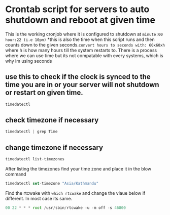 # Crontab script for servers to auto shutdown and reboot at given time

This is the working cronjob where it is configured to shutdown at `minute:00` `hour:22 (i.e 10pm)` *this is also the time when this script runs and then counts down to the given seconds.`convert hours to seconds with: 60x60xh` where h is how many hours till the system restarts to. 
There is a process where we can use time but its not compatable with every systems, which is why im using seconds

## use this to check if the clock is synced to the time you are in or your server will not shutdown or restart on given time.
```javascript
timedatectl
```

## check timezone if necessary

```javascript
timedatectl | grep Time
```

## change timezone if necessary

```javascript
timedatectl list-timezones
```
After listing the timezones find your time zone and place it in the blow command
```javascript
timedatectl set-timezone "Asia/Kathmandu"
```

Find the rtcwake with `which rtcwake` and change the vlaue below if different. In most case its same.

```javascript
00 22 * * * root /usr/sbin/rtcwake -u -m off -s 46800
```
